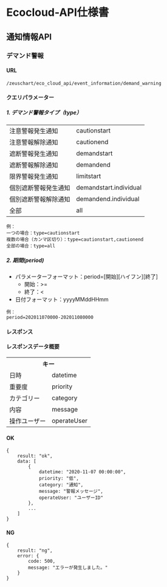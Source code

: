 # Ecocloud-API仕様書
## 通知情報API
### デマンド警報
#### URL
```
/zeuschart/eco_cloud_api/event_information/demand_warning
```
#### クエリパラメーター
##### 1. デマンド警報タイプ（type）
<table>
	<tr>
		<td>注意警報発生通知</td>
		<td>cautionstart</td>
	</tr>
	<tr>
		<td>注意警報解除通知</td>
		<td>cautionend</td>
	</tr>
	<tr>
		<td>遮断警報発生通知</td>
		<td>demandstart</td>
	</tr>
	<tr>
		<td>遮断警報解除通知</td>
		<td>demandend</td>
	</tr>
	<tr>
		<td>限界警報発生通知</td>
		<td>limitstart</td>
	</tr>
	<tr>
		<td>個別遮断警報発生通知</td>
		<td>demandstart.individual</td>
	</tr>
	<tr>
		<td>個別遮断警報解除通知</td>
		<td>demandend.individual</td>
	</tr>
	<tr>
		<td>全部</td>
		<td>all</td>
	</tr>
</table>

```
例：
一つの場合：type=cautionstart
複数の場合（カンマ区切り）：type=cautionstart,cautionend
全部の場合：type=all
```
##### 2. 期間(period)
* パラメーターフォーマット：period=[開始][ハイフン][終了]
	+ 開始：>=
	+ 終了：<
* 日付フォーマット：yyyyMMddHHmm

```
例：
period=202011070000-202011080000
```
#### レスポンス
#### レスポンスデータ概要
<table>
	<tr>
		<th colspan="2">キー</th>
	</tr>
	<tr>
		<td>日時</td>
		<td>datetime</td>
	</tr>
	<tr>
		<td>重要度</td>
		<td>priority</td>
	</tr>
	<tr>
		<td>カテゴリー</td>
		<td>category</td>
	</tr>
	<tr>
		<td>内容</td>
		<td>message</td>
	</tr>
	<tr>
		<td>操作ユーザー</td>
		<td>operateUser</td>
	</tr>
</table>

#### OK
```
{
	result: "ok",
	data: [
		{
			datetime: "2020-11-07 00:00:00",
			priority: "低",
			category: "通知",
			message: "警報メッセージ",
			operateUser: "ユーザーID"
		},
		...
	]
}
```
#### NG
```
{
	result: "ng",
	error: {
		code: 500,
		message: "エラーが発生しました。"
	}
}
```
